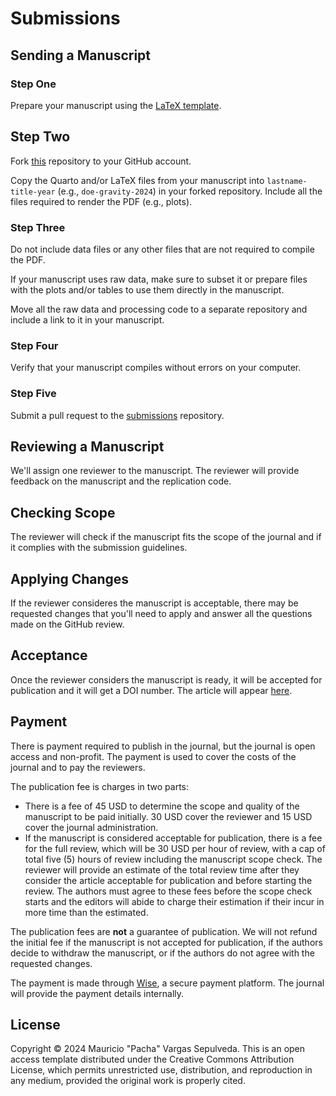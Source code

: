 # Submissions

## Sending a Manuscript

### Step One

Prepare your manuscript using the [LaTeX template](https://github.com/replication-studies/latex-template).

## Step Two

Fork [this](https://github.com/replication-studies/submissions) repository to your GitHub account.

Copy the Quarto and/or LaTeX files from your manuscript into `lastname-title-year` (e.g., `doe-gravity-2024`) in your forked repository. Include all the files required to render the PDF (e.g., plots).

### Step Three

Do not include data files or any other files that are not required to compile the PDF.

If your manuscript uses raw data, make sure to subset it or prepare files with the plots and/or tables to use them directly in the manuscript.

Move all the raw data and processing code to a separate repository and include a link to it in your manuscript.

### Step Four

Verify that your manuscript compiles without errors on your computer.

### Step Five

Submit a pull request to the [submissions](https://github.com/replication-studies/submissions) repository.

## Reviewing a Manuscript

We'll assign one reviewer to the manuscript. The reviewer will provide feedback on the manuscript and the replication code.

## Checking Scope

The reviewer will check if the manuscript fits the scope of the journal and if it complies with the submission guidelines.

## Applying Changes

If the reviewer consideres the manuscript is acceptable, there may be requested changes that you'll need to apply and answer all the questions made on the GitHub review.

## Acceptance

Once the reviewer considers the manuscript is ready, it will be accepted for publication and it will get a DOI number. The article will appear [here](https://github.com/replication-studies/articles).

## Payment

There is payment required to publish in the journal, but the journal is open access and non-profit. The payment is used to cover the costs of the journal and to pay the reviewers.

The publication fee is charges in two parts:

* There is a fee of 45 USD to determine the scope and quality of the manuscript to be paid initially. 30 USD cover the reviewer and 15 USD cover the journal administration.
* If the manuscript is considered acceptable for publication, there is a fee for the full review, which will be 30 USD per hour of review, with a cap of total five (5) hours of review including the manuscript scope check. The reviewer will provide an estimate of the total review time after they consider the article acceptable for publication and before starting the review. The authors must agree to these fees before the scope check starts and the editors will abide to charge their estimation if their incur in more time than the estimated.

The publication fees are **not** a guarantee of publication. We will not refund the initial fee if the manuscript is not accepted for publication, if the authors decide to withdraw the manuscript, or if the authors do not agree with the requested changes.

The payment is made through [Wise](https://wise.com), a secure payment platform. The journal will provide the payment details internally.

## License

Copyright &copy; 2024 Mauricio "Pacha" Vargas Sepulveda. This is an open access template distributed under the Creative Commons Attribution License, which permits unrestricted use, distribution, and reproduction in any medium, provided the original work is properly cited.
